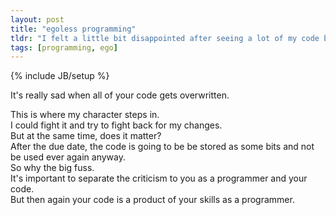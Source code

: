 ```yaml
---
layout: post
title: "egoless programming"
tldr: "I felt a little bit disappointed after seeing a lot of my code being deleted in a group project so I wrote this to comfort myself."
tags: [programming, ego]
---
```

{% include JB/setup %}

It's really sad when all of your code gets overwritten. 

This is where my character steps in.  
I could fight it and try to fight back for my changes.  
But at the same time, does it matter?   
After the due date, the code is going to be be stored as some bits and not be used ever again anyway.   
So why the big fuss.  
It's important to separate the criticism to you as a programmer and your code.  
But then again your code is a product of your skills as a programmer.
